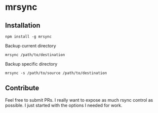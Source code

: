 # mrsync

## Installation
```
npm install -g mrsync
```

Backup current directory
```
mrsync /path/to/destination
```

Backup specific directory
```
mrsync -s /path/to/source /path/to/destination
```

## Contribute
Feel free to submit PRs. I really want to expose as much rsync control as possible. I just started with the options I needed for work.